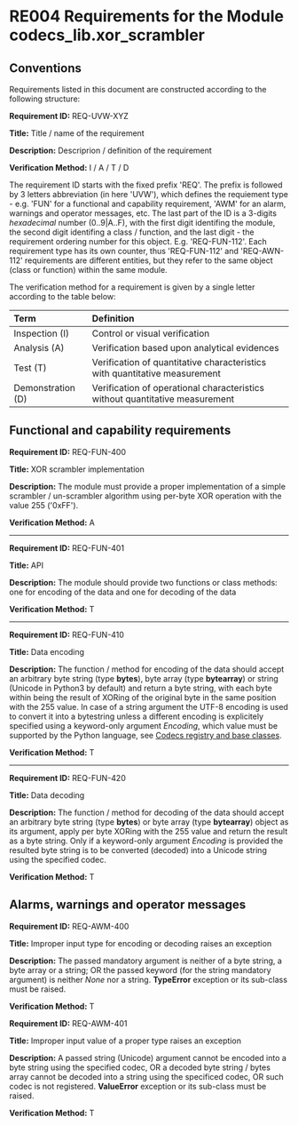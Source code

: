 # RE004 Requirements for the Module codecs_lib.xor_scrambler

## Conventions

Requirements listed in this document are constructed according to the following structure:

**Requirement ID:** REQ-UVW-XYZ

**Title:** Title / name of the requirement

**Description:** Descriprion / definition of the requirement

**Verification Method:** I / A / T / D

The requirement ID starts with the fixed prefix 'REQ'. The prefix is followed by 3 letters abbreviation (in here 'UVW'), which defines the requiement type - e.g. 'FUN' for a functional and capability requirement, 'AWM' for an alarm, warnings and operator messages, etc. The last part of the ID is a 3-digits *hexadecimal* number (0..9|A..F), with the first digit identifing the module, the second digit identifing a class / function, and the last digit - the requirement ordering number for this object. E.g. 'REQ-FUN-112'. Each requirement type has its own counter, thus 'REQ-FUN-112' and 'REQ-AWN-112' requirements are different entities, but they refer to the same object (class or function) within the same module.

The verification method for a requirement is given by a single letter according to the table below:

| **Term**          | **Definition**                                                               |
| :---------------- | :--------------------------------------------------------------------------- |
| Inspection (I)    | Control or visual verification                                               |
| Analysis (A)      | Verification based upon analytical evidences                                 |
| Test (T)          | Verification of quantitative characteristics with quantitative measurement   |
| Demonstration (D) | Verification of operational characteristics without quantitative measurement |

## Functional and capability requirements

**Requirement ID:** REQ-FUN-400

**Title:** XOR scrambler implementation

**Description:** The module must provide a proper implementation of a simple scrambler / un-scrambler algorithm using per-byte XOR operation with the value 255 ('0xFF').

**Verification Method:** A

---

**Requirement ID:** REQ-FUN-401

**Title:** API

**Description:** The module should provide two functions or class methods: one for encoding of the data and one for decoding of the data

**Verification Method:** T

---

**Requirement ID:** REQ-FUN-410

**Title:** Data encoding

**Description:** The function / method for encoding of the data should accept an arbitrary byte string (type **bytes**), byte array (type **bytearray**) or string (Unicode in Python3 by default) and return a byte string, with each byte within being the result of XORing of the original byte in the same position with the 255 value. In case of a string argument the UTF-8 encoding is used to convert it into a bytestring unless a different encoding is explicitely specified using a keyword-only argument *Encoding*, which value must be supported by the Python language, see [Codecs registry and base classes](https://docs.python.org/dev/library/codecs.html#standard-encodings).

**Verification Method:** T

---

**Requirement ID:** REQ-FUN-420

**Title:** Data decoding

**Description:** The function / method for decoding of the data should accept an arbitrary byte string (type **bytes**)  or byte array (type **bytearray**) object as its argument, apply per byte XORing with the 255 value and return the result as a byte string. Only if a keyword-only argument *Encoding* is provided the resulted byte string is to be converted (decoded) into a Unicode string using the specified codec.

**Verification Method:** T

## Alarms, warnings and operator messages

**Requirement ID:** REQ-AWM-400

**Title:** Improper input type for encoding or decoding raises an exception

**Description:** The passed mandatory argument is neither of a byte string, a byte array or a string; OR the passed keyword (for the string mandatory argument) is neither *None* nor a string. **TypeError** exception or its sub-class must be raised.

**Verification Method:** T

**Requirement ID:** REQ-AWM-401

**Title:** Improper input value of a proper type raises an exception

**Description:** A passed string (Unicode) argument cannot be encoded into a byte string using the specified codec, OR a decoded byte string / bytes array cannot be decoded into a string using the specificed codec, OR such codec is not registered. **ValueError** exception or its sub-class must be raised.

**Verification Method:** T
